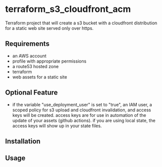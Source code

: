 # terraform_s3_cloudfront_acm
Terraform project that will create a s3 bucket with a cloudfront distribution for a static web site served only over https.


## Requirements
- an AWS account
- profile with appropriate permissions
- a route53 hosted zone
- terraform
- web assets for a static site

## Optional Feature
- if the variable "use_deployment_user" is set to "true", an IAM user, a scoped policy for s3 upload and cloudfront invalidation, and access keys will be created.  access keys are for use in automation of the update of your assets (github actions).  if you are using local state, the access keys will show up in your state files.  

## Installation

## Usage




